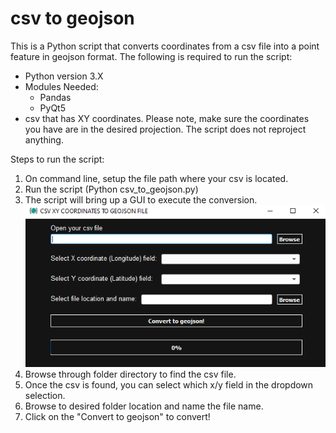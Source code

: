 # csv to geojson

This is a Python script that converts coordinates from a csv file into a point feature in geojson format. The following is required to run the script:
* Python version 3.X
* Modules Needed:
  - Pandas
  - PyQt5
* csv that has XY coordinates. Please note, make sure the coordinates you have are in the desired projection. The script does not reproject anything.

Steps to run the script:
1. On command line, setup the file path where your csv is located. 
2. Run the script (Python csv_to_geojson.py)
3. The script will bring up a GUI to execute the conversion. 
![alt text](gui.PNG)
4. Browse through folder directory to find the csv file.
5. Once the csv is found, you can select which x/y field in the dropdown selection.
6. Browse to desired folder location and name the file name.
7. Click on the "Convert to geojson" to convert!

